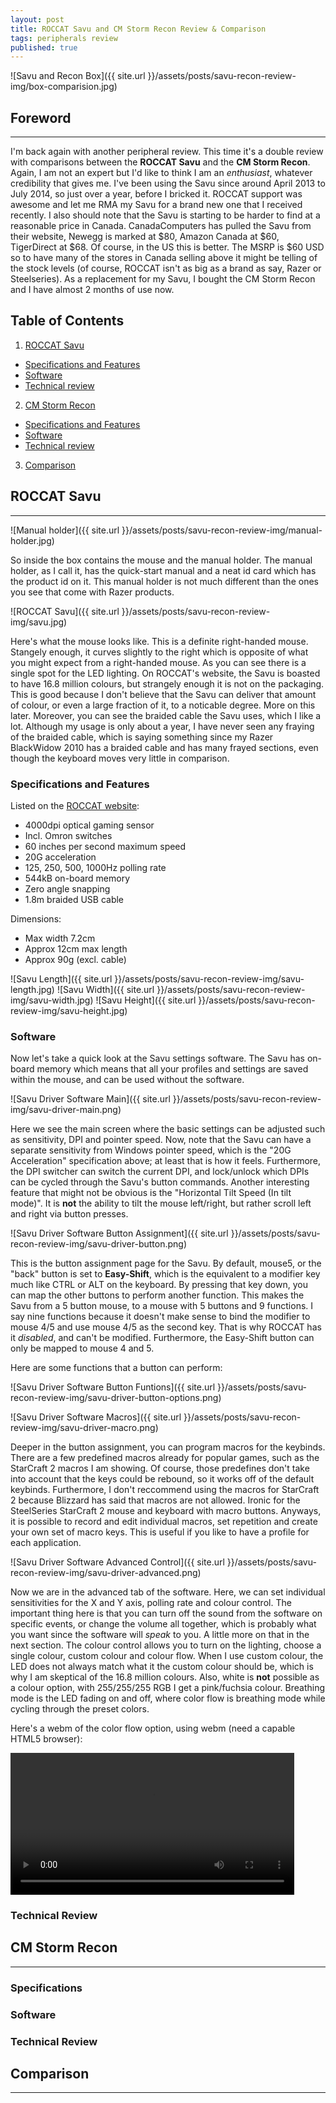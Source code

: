 ```yaml
---
layout: post
title: ROCCAT Savu and CM Storm Recon Review & Comparison
tags: peripherals review
published: true
---
```


![Savu and Recon Box]({{ site.url }}/assets/posts/savu-recon-review-img/box-comparision.jpg)

## Foreword
-----
I'm back again with another peripheral review.  This time it's a double review with comparisons between the **ROCCAT Savu** and the **CM Storm Recon**.  Again, I am not an expert but I'd like to think I am an *enthusiast*, whatever credibility that gives me.  I've been using the Savu since around April 2013 to July 2014, so just over a year, before I bricked it.  ROCCAT support was awesome and let me RMA my Savu for a brand new one that I received recently.  I also should note that the Savu is starting to be harder to find at a reasonable price in Canada.  CanadaComputers has pulled the Savu from their website, Newegg is marked at $80, Amazon Canada at $60, TigerDirect at $68.  Of course, in the US this is better.  The MSRP is $60 USD so to have many of the stores in Canada selling above it might be telling of the stock levels (of course, ROCCAT isn't as big as a brand as say, Razer or Steelseries).  As a replacement for my Savu, I bought the CM Storm Recon and I have almost 2 months of use now.

## Table of Contents
1. [ROCCAT Savu](#savu)
  * [Specifications and Features](#savu-spec)
  * [Software](#savu-software)
  * [Technical review](#savu-review)
2. [CM Storm Recon](#recon)
  * [Specifications and Features](#recon-spec)
  * [Software](#recon-software)
  * [Technical review](#recon-software)
3. [Comparison](#comparison)


## <a name="savu"/>ROCCAT Savu
-----

![Manual holder]({{ site.url }}/assets/posts/savu-recon-review-img/manual-holder.jpg)

So inside the box contains the mouse and the manual holder.  The manual holder, as I call it, has the quick-start manual and a neat id card which has the product id on it.  This manual holder is not much different than the ones you see that come with Razer products.

![ROCCAT Savu]({{ site.url }}/assets/posts/savu-recon-review-img/savu.jpg)

Here's what the mouse looks like.  This is a definite right-handed mouse.  Stangely enough, it curves slightly to the right which is opposite of what you might expect from a right-handed mouse.  As you can see there is a single spot for the LED lighting.  On ROCCAT's website, the Savu is boasted to have 16.8 million colours, but strangely enough it is not on the packaging.  This is good because I don't believe that the Savu can deliver that amount of colour, or even a large fraction of it, to a noticable degree.  More on this later.  Moreover, you can see the braided cable the Savu uses,  which I like a lot.  Although my usage is only about a year, I have never seen any fraying of the braided cable, which is saying something since my Razer BlackWidow 2010 has a braided cable and has many frayed sections, even though the keyboard moves very little in comparison.

### <a name="savu-spec"/>Specifications and Features

Listed on the [ROCCAT website](http://www.roccat.org/Products/Gaming-Mice/ROCCAT-Savu/#crb_2):
+ 4000dpi optical gaming sensor
+ Incl. Omron switches
+ 60 inches per second maximum speed
+ 20G acceleration
+ 125, 250, 500, 1000Hz polling rate
+ 544kB on-board memory
+ Zero angle snapping
+ 1.8m braided USB cable

Dimensions:
+ Max width 7.2cm
+ Approx 12cm max length
+ Approx 90g (excl. cable)

![Savu Length]({{ site.url }}/assets/posts/savu-recon-review-img/savu-length.jpg)
![Savu Width]({{ site.url }}/assets/posts/savu-recon-review-img/savu-width.jpg)
![Savu Height]({{ site.url }}/assets/posts/savu-recon-review-img/savu-height.jpg)

### <a name="savu-software"/>Software

Now let's take a quick look at the Savu settings software.  The Savu has on-board memory which means that all your profiles and settings are saved within the mouse, and can be used without the software.

![Savu Driver Software Main]({{ site.url }}/assets/posts/savu-recon-review-img/savu-driver-main.png)

Here we see the main screen where the basic settings can be adjusted such as sensitivity, DPI and pointer speed.  Now, note that the Savu can have a separate sensitivity from Windows pointer speed, which is the "20G Acceleration" specification above; at least that is how it feels.  Furthermore, the DPI switcher can switch the current DPI, and lock/unlock which DPIs can be cycled through the Savu's button commands.  Another interesting feature that might not be obvious is the "Horizontal Tilt Speed (In tilt mode)".  It is **not** the ability to tilt the mouse left/right, but rather scroll left and right via button presses.  

![Savu Driver Software Button Assignment]({{ site.url }}/assets/posts/savu-recon-review-img/savu-driver-button.png)

This is the button assignment page for the Savu.  By default, mouse5, or the "back" button is set to **Easy-Shift**, which is the equivalent to a modifier key much like CTRL or ALT on the keyboard.  By pressing that key down, you can map the other buttons to perform another function.  This makes the Savu from a 5 button mouse, to a mouse with 5 buttons and 9 functions.  I say nine functions because it doesn't make sense to bind the modifier to mouse 4/5 and use mouse 4/5 as the second key.  That is why ROCCAT has it *disabled*, and can't be modified.  Furthermore, the Easy-Shift button can only be mapped to mouse 4 and 5.

Here are some functions that a button can perform:

![Savu Driver Software Button Funtions]({{ site.url }}/assets/posts/savu-recon-review-img/savu-driver-button-options.png)

![Savu Driver Software Macros]({{ site.url }}/assets/posts/savu-recon-review-img/savu-driver-macro.png) 

Deeper in the button assignment, you can program macros for the keybinds.  There are a few predefined macros already for popular games, such as the StarCraft 2 macros I am showing.  Of course, those predefines don't take into account that the keys could be rebound, so it works off of the default keybinds.  Furthermore, I don't reccommend using the macros for StarCraft 2 because Blizzard has said that macros are not allowed.  Ironic for the SteelSeries StarCraft 2 mouse and keyboard with macro buttons.  Anyways, it is possible to record and edit individual macros, set repetition and create your own set of macro keys.  This is useful if you like to have a profile for each application.

![Savu Driver Software Advanced Control]({{ site.url }}/assets/posts/savu-recon-review-img/savu-driver-advanced.png)

Now we are in the advanced tab of the software.  Here, we can set individual sensitivities for the X and Y axis, polling rate and colour control.  The important thing here is that you can turn off the sound from the software on specific events,  or change the volume all together, which is probably what you want since the software will *speak* to you.  A little more on that in the next section.  The colour control allows you to turn on the lighting, choose a single colour, custom colour and colour flow.  When I use custom colour, the LED does not always match what it the custom colour should be, which is why I am skeptical of the 16.8 million colours.  Also, white is **not** possible as a colour option, with 255/255/255 RGB I get a pink/fuchsia colour.  Breathing mode is the LED fading on and off, where color flow is breathing mode while cycling through the preset colors.

Here's a webm of the color flow option, using webm (need a capable HTML5 browser):

<video controls style="width:90%;">
	<source src="{{ site.url }}/assets/posts/savu-recon-review-img/savu-color-flow.webm"
			type='video/webm;codecs="vp8, vorbis"' />
</video>

### <a name="savu-review"/>Technical Review

## <a name="recon"/> CM Storm Recon
-----

### <a name="recon-spec"/>Specifications


### <a name="recon-software"/>Software

### <a name="recon-review"/>Technical Review

## <a name="comparison"/> Comparison
-----